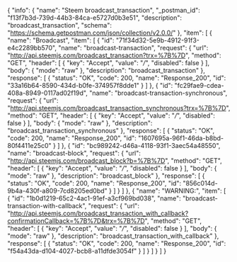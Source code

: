 {
  "info": {
    "name": "Steem broadcast_transaction",
    "_postman_id": "f13f7b3d-739d-44b3-84ca-e5727d0b3e51",
    "description": "broadcast_transaction",
    "schema": "https://schema.getpostman.com/json/collection/v2.0.0/"
  },
  "item": [
    {
      "name": "Broadcast",
      "item": [
        {
          "id": "71f34d32-5e9b-4912-91f3-e4c2289bb570",
          "name": "broadcast-transaction",
          "request": {
            "url": "http://api.steemjs.com/broadcast_transaction?trx=%7B%7D",
            "method": "GET",
            "header": [
              {
                "key": "Accept",
                "value": "*/*",
                "disabled": false
              }
            ],
            "body": {
              "mode": "raw"
            },
            "description": "broadcast_transaction"
          },
          "response": [
            {
              "status": "OK",
              "code": 200,
              "name": "Response_200",
              "id": "33a16b64-8590-434d-b0fe-374957f8dde1"
            }
          ]
        },
        {
          "id": "fc29fae9-cdea-408a-8949-0117ad02f19d",
          "name": "broadcast-transaction-synchronous",
          "request": {
            "url": "http://api.steemjs.com/broadcast_transaction_synchronous?trx=%7B%7D",
            "method": "GET",
            "header": [
              {
                "key": "Accept",
                "value": "*/*",
                "disabled": false
              }
            ],
            "body": {
              "mode": "raw"
            },
            "description": "broadcast_transaction_synchronous"
          },
          "response": [
            {
              "status": "OK",
              "code": 200,
              "name": "Response_200",
              "id": "1607695a-96f1-46da-b8bd-80f4411e25c0"
            }
          ]
        },
        {
          "id": "bc989242-d46a-4118-93f1-3aec54a48550",
          "name": "broadcast-block",
          "request": {
            "url": "http://api.steemjs.com/broadcast_block?b=%7B%7D",
            "method": "GET",
            "header": [
              {
                "key": "Accept",
                "value": "*/*",
                "disabled": false
              }
            ],
            "body": {
              "mode": "raw"
            },
            "description": "broadcast_block"
          },
          "response": [
            {
              "status": "OK",
              "code": 200,
              "name": "Response_200",
              "id": "856c014d-9b4a-430f-a809-7cd8205ed0bd"
            }
          ]
        }
      ]
    },
    {
      "name": "WARNING:",
      "item": [
        {
          "id": "1b0d1219-65c2-4ac1-91ef-a3cf969bd038",
          "name": "broadcast-transaction-with-callback",
          "request": {
            "url": "http://api.steemjs.com/broadcast_transaction_with_callback?confirmationCallback=%7B%7D&trx=%7B%7D",
            "method": "GET",
            "header": [
              {
                "key": "Accept",
                "value": "*/*",
                "disabled": false
              }
            ],
            "body": {
              "mode": "raw"
            },
            "description": "broadcast_transaction_with_callback"
          },
          "response": [
            {
              "status": "OK",
              "code": 200,
              "name": "Response_200",
              "id": "f54a43da-d104-4027-bcb8-a11dfde3054f"
            }
          ]
        }
      ]
    }
  ]
}